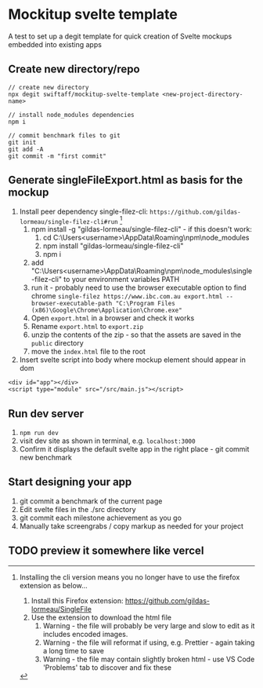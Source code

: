 # Mockitup svelte template

A test to set up a degit template for quick creation of Svelte mockups embedded into existing apps

## Create new directory/repo

```
// create new directory
npx degit swiftaff/mockitup-svelte-template <new-project-directory-name>

// install node_modules dependencies
npm i

// commit benchmark files to git
git init
git add -A
git commit -m "first commit"
```

## Generate singleFileExport.html as basis for the mockup

1. Install peer dependency single-filez-cli: `https://github.com/gildas-lormeau/single-filez-cli#run` [^bignote]
    1. npm install -g "gildas-lormeau/single-filez-cli" - if this doesn't work:
        1. cd C:\Users\<username>\AppData\Roaming\npm\node_modules
        1. npm install "gildas-lormeau/single-filez-cli"
        1. npm i
    1. add "C:\Users\<username>\AppData\Roaming\npm\node_modules\single-filez-cli" to your environment variables PATH
    1. run it - probably need to use the browser executable option to find chrome `single-filez https://www.ibc.com.au export.html --browser-executable-path "C:\Program Files (x86)\Google\Chrome\Application\Chrome.exe"`
    1. Open `export.html` in a browser and check it works
    1. Rename `export.html` to `export.zip`
    1. unzip the contents of the zip - so that the assets are saved in the `public` directory
    1. move the `index.html` file to the root
1. Insert svelte script into body where mockup element should appear in dom

```
<div id="app"></div>
<script type="module" src="/src/main.js"></script>
```

## Run dev server

1. `npm run dev`
2. visit dev site as shown in terminal, e.g. `localhost:3000`
3. Confirm it displays the default svelte app in the right place - git commit new benchmark

## Start designing your app

1. git commit a benchmark of the current page
1. Edit svelte files in the ./src directory
1. git commit each milestone achievement as you go
1. Manually take screengrabs / copy markup as needed for your project

## TODO preview it somewhere like vercel

[^bignote]: Installing the cli version means you no longer have to use the firefox extension as below...

    1. Install this Firefox extension: https://github.com/gildas-lormeau/SingleFile
    1. Use the extension to download the html file
        1. Warning - the file will probably be very large and slow to edit as it includes encoded images.
        1. Warning - the file will reformat if using, e.g. Prettier - again taking a long time to save
        1. Warning - the file may contain slightly broken html - use VS Code 'Problems' tab to discover and fix these
